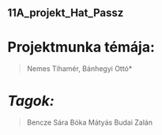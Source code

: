 ## 11A_projekt_Hat_Passz
# Projektmunka témája: 
> Nemes Tihamér, Bánhegyi Ottó*
# *Tagok:*
> Bencze Sára
> Bóka Mátyás
> Budai Zalán
